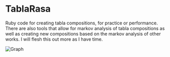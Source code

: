 # TablaRasa

Ruby code for creating tabla compositions, for practice or performance. There are also tools that allow for markov analysis of tabla compositions
as well as creating new compositions based on the markov analysis of other works. I will flesh this out more as I have time.

![Graph](http://i.imgur.com/jA39HaC.png "Graph output Example")
